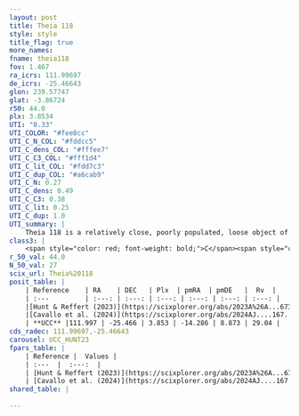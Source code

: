 ```yaml
---
layout: post
title: Theia 118
style: style
title_flag: true
more_names: 
fname: theia118
fov: 1.467
ra_icrs: 111.99697
de_icrs: -25.46643
glon: 239.57747
glat: -3.86724
r50: 44.0
plx: 3.8534
UTI: "0.33"
UTI_COLOR: "#fee8cc"
UTI_C_N_COL: "#fddcc5"
UTI_C_dens_COL: "#fffee7"
UTI_C_C3_COL: "#fff1d4"
UTI_C_lit_COL: "#fdd7c3"
UTI_C_dup_COL: "#a6cab9"
UTI_C_N: 0.27
UTI_C_dens: 0.49
UTI_C_C3: 0.38
UTI_C_lit: 0.25
UTI_C_dup: 1.0
UTI_summary: |
    Theia 118 is a relatively close, poorly populated, loose object of low C3 quality. It was recently reported in the literature.
class3: |
    <span style="color: red; font-weight: bold;">C</span><span style="color: #FFC300; font-weight: bold;">B</span>
r_50_val: 44.0
N_50_val: 27
scix_url: Theia%20118
posit_table: |
    | Reference    | RA    | DEC   | Plx  | pmRA  | pmDE   |  Rv  |
    | :---         | :---: | :---: | :---: | :---: | :---: | :---: |
    |[Hunt & Reffert (2023)](https://scixplorer.org/abs/2023A%26A...673A.114H) | 111.805 | -25.392 | 3.863 | -14.326 | 8.694 | 29.562 |
    |[Cavallo et al. (2024)](https://scixplorer.org/abs/2024AJ....167...12C) | 112.181 | -25.441 | 3.874 | -- | -- | -- |
    | **UCC** |111.997 | -25.466 | 3.853 | -14.286 | 8.873 | 29.04 | 
cds_radec: 111.99697,-25.46643
carousel: UCC_HUNT23
fpars_table: |
    | Reference |  Values |
    | :---  |  :---:  |
    | [Hunt & Reffert (2023)](https://scixplorer.org/abs/2023A%26A...673A.114H) | `AV50=0.203, diffAV50=0.365, MOD50=7.005, logAge50=9.278` |
    | [Cavallo et al. (2024)](https://scixplorer.org/abs/2024AJ....167...12C) | `AV50=0.26, dMod50=7.01, logAge50=7.3, [Fe/H]50=0.0` |
shared_table: |
    
---
```

